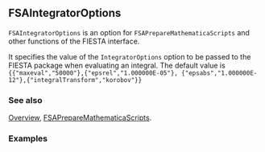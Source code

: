## FSAIntegratorOptions

`FSAIntegratorOptions` is an option for `FSAPrepareMathematicaScripts` and other functions of the FIESTA interface.

It specifies the value of the `IntegratorOptions` option to be passed to the FIESTA package when evaluating an integral. The default value is `{{"maxeval","50000"},{"epsrel","1.000000E-05"},
{"epsabs","1.000000E-12"},{"integralTransform","korobov"}}`

### See also

[Overview](Extra/FeynHelpers.md), [FSAPrepareMathematicaScripts](FSAPrepareMathematicaScripts.md).

### Examples
